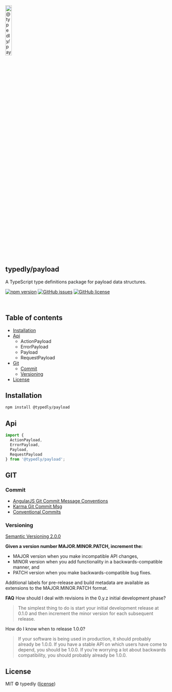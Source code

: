 
<a href="https://www.typescriptlang.org/">
  <img
    src="https://avatars.githubusercontent.com/u/189665258?s=400&u=712e292bae048947d1f7d2020d7d38875c40e63a&v=4"
    width="20%"
    title="@typedly/payload"
  />
</a>

## typedly/payload

A TypeScript type definitions package for payload data structures.

<!-- npm badge -->
[![npm version][typedly-npm-badge-svg]][typedly-npm-badge]
[![GitHub issues][typedly-badge-issues]][typedly-issues]
[![GitHub license][typedly-badge-license]][typedly-license]

<br>

## Table of contents

* [Installation](#installation)
* [Api](#api)
  * ActionPayload
  * ErrorPayload
  * Payload
  * RequestPayload
* [Git](#git)
  * [Commit](#commit)
  * [Versioning](#versioning)
* [License](#license)

## Installation

```bash
npm install @typedly/payload
```

## Api

```typescript
import {
  ActionPayload,
  ErrorPayload,
  Payload,
  RequestPayload
} from '@typedly/payload';
```

## GIT

### Commit

* [AngularJS Git Commit Message Conventions][git-commit-angular]
* [Karma Git Commit Msg][git-commit-karma]
* [Conventional Commits][git-commit-conventional]

### Versioning

[Semantic Versioning 2.0.0][git-semver]

**Given a version number MAJOR.MINOR.PATCH, increment the:**

* MAJOR version when you make incompatible API changes,
* MINOR version when you add functionality in a backwards-compatible manner, and
* PATCH version when you make backwards-compatible bug fixes.

Additional labels for pre-release and build metadata are available as extensions to the MAJOR.MINOR.PATCH format.

**FAQ**
How should I deal with revisions in the 0.y.z initial development phase?

> The simplest thing to do is start your initial development release at 0.1.0 and then increment the minor version for each subsequent release.

How do I know when to release 1.0.0?

> If your software is being used in production, it should probably already be 1.0.0. If you have a stable API on which users have come to depend, you should be 1.0.0. If you’re worrying a lot about backwards compatibility, you should probably already be 1.0.0.

## License

MIT © typedly ([license][typedly-license])

<!-- This package: typedly  -->
  <!-- GitHub: badges -->
  [typedly-badge-issues]: https://img.shields.io/github/issues/typedly/payload
  [typedly-badge-forks]: https://img.shields.io/github/forks/typedly/payload
  [typedly-badge-stars]: https://img.shields.io/github/stars/typedly/payload
  [typedly-badge-license]: https://img.shields.io/github/license/typedly/payload
  <!-- GitHub: badges links -->
  [typedly-issues]: https://github.com/typedly/payload/issues
  [typedly-forks]: https://github.com/typedly/payload/network
  [typedly-license]: https://github.com/typedly/payload/blob/master/LICENSE
  [typedly-stars]: https://github.com/typedly/payload/stargazers
<!-- This package -->

<!-- Package: typedly -->
  <!-- npm -->
  [typedly-npm-badge-svg]: https://badge.fury.io/js/@typedly%2Fpayload.svg
  [typedly-npm-badge]: https://badge.fury.io/js/@typedly%2Fpayload

<!-- GIT -->
[git-semver]: http://semver.org/

<!-- GIT: commit -->
[git-commit-angular]: https://gist.github.com/stephenparish/9941e89d80e2bc58a153
[git-commit-karma]: http://karma-runner.github.io/0.10/dev/git-commit-msg.html
[git-commit-conventional]: https://www.conventionalcommits.org/en/v1.0.0/
